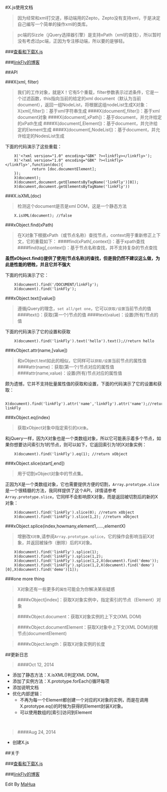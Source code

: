 ﻿

#X.js使用文档

>因为经常和xml打交道，移动端用的Zepto，Zepto没有支持xml，于是决定自己编写一个简单的操作xml的类库。

>pc端的Sizzle（jQuery选择器引擎）是支持xPath（xml的查找），所以暂时没有考虑过pc端，正因为专注移动端，所以要的是够轻。

###[查看和下载X.js][X.js]

>  

###[linkFly的博客][blog]


[X.js]:https://github.com/linkFly6/linkfly.so/blob/master/LinkFLy/LinkFly/GameLife/wapXML/X.1.0.js
[blog]:http://www.cnblogs.com/silin6/


##API
>  

###X(xml, filter)
>我们的工作对象，就是X！它有5个重载，filter参数表示过滤条件，它是一个过滤函数，this指向当前的给定的xml document（默认为当前document），返回一组NodeList，将根据这组nodeList生成X对象：
X(xml[,filter])：基于xml字符串生成
####X(document[,filter])：基于xml document对象
####X(document[,xPath])：基于document，并允许给定的xPath生成
####X(document[,Element])：基于document，并允许给定的Element生成
####X(document[,NodeList])：基于document，并允许给定的NodesList生成

下面的代码演示了这些重载：


        X('<?xml version="1.0" encoding="GBK" ?><linkfly></linkfly>');
        X('<?xml version="1.0" encoding="GBK" ?><linkfly></linkfly>',function(doc){
                return [doc.documentElement];
        });
        X(document);
        X(document,document.getElementsByTagName('linkFly')[0]);
        X(document,document.getElementsByTagName('linkFly'))
        


>  

###X.isXML(doc)
>检测这个document是否是xml DOM，这是一个静态方法


        X.isXML(document); //false

>  

###xObject.find(xPath)
>在X对象下根据xPath（或节点名称）查找节点，context用于重新修正上下文，它的重载如下：
####find(xPath[,context])：基于xpath查找
####find(tag[,context])：基于节点名称查找，并不支持复杂的节点查找

__虽然xObject.find()提供了使用[节点名称]的查找，但是我仍然不建议这么做，为此是性能的牺牲，并且它并不强大__

下面的代码演示了它：


        X(document).find('/DOCUMENT/linkFly');
        X(document).find('linkFly');


###xObject.text([value])
>遵循jQuery的理念，`set all/get one`，它可以`获取/设置`当前节点的值
####text()：获取(第一个)节点的值
####text(value)：设置(所有)节点的值

下面的代码演示了它的设置和获取


        X(document).find('linkFly').text('hello').text();//return hello


###xObject.attr(name,[value])
>和xObject.text如此的相似，它同样可以`获取/设置`当前节点的属性值
####attr(name)：获取(第一个)节点对应的属性值
####attr(name,value)：设置(所有)节点对应的属性值

颇为遗憾，它并不支持批量属性值的获取和设置，下面的代码演示了它的设置和获取：


        X(document).find('linkFly').attr('name','linkFly').attr('name');//return linkFly

###xObject.eq(index)
>获取xObject对象中指定索引的`X对象`。

和jQuery一样，因为X对象也是一个类数组对象，所以它可能表示着多个节点，如果你想要访问索引为1的节点，则可以如下，它返回索引为1的X对象实例：


        X(document).find('linkFly').eq(1); //return xObject

###xObject.slice(start[,end])
>用于切割xObject对象中的节点集。

正因为X是一个类数组对象，它也需要提供方便的切割，`Array.prototype.slice`是一个很精髓的方法，我同样提供了这个API，详情请参考`Array.prototype.slice`，它同样不会影响原X对象，而是返回被切割后的新的X对象：


        X(document).find('linkFly').slice(0); //return xObject
        X(document).find('linkFly').slice(1,2); //return xObject
        


###xObject.splice(index,howmany,element1,.....,elementX)
>增删改`X对象`,请参阅`Array.prototype.splice`，它的操作会影响当前X对象，并返回被操作（删除）后的X对象。

        X(document).find('linkFly').splice(1); 
        X(document).find('linkFly').splice(1,2); 
        X(document).find('linkFly').splice(1,2,X(document).find('demo')); 
        X(document).find('linkFly').splice(1,2,X(document).find('demo')[0],X(document).find('demo')[1]); 


###one more thing
>X对象还有一些更多的`属性`可能会为你解决某些疑惑

>####xObject[index]：获取X对象实例中，指定索引的节点（Element）对象

>####xObject.document：获取X对象实例的上下文(XML DOM)

>####xObject.documentElement：获取X对象中上下文(XML DOM)的根节点(documentElement)

>####xObject.length：获取X对象实例的长度



##更新日志

>####Oct 12, 2014
* 添加了静态方法：X.isXML()判定XML DOM。
* 添加了实例方法：X.prototype.forEach()循环每项
* 添加说明文档
* 优化内部逻辑：
    * 不再为每一个Element都创建一个对应的X对象的实例，而是在调用X.prototype.eq()的时候为获得的Element封装X对象。
    * 可以使用数组的[索引]访问到Element


&nbsp;
>####Aug 24, 2014
* 创建X.js


##关于


###[查看和下载X.js][X.js]

>  

###[linkFly的博客][blog]




































Edit By [MaHua](http://mahua.jser.me)